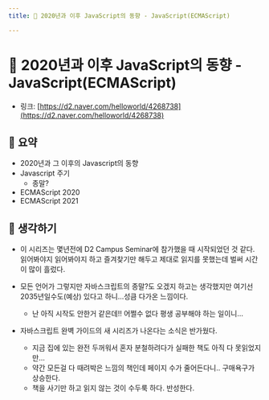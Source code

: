 ```yaml
---
title: 🎠 2020년과 이후 JavaScript의 동향 - JavaScript(ECMAScript)

---
```

# 🎠 2020년과 이후 JavaScript의 동향 - JavaScript(ECMAScript)

- 링크: [https://d2.naver.com/helloworld/4268738](https://d2.naver.com/helloworld/4268738)

## 📝 요약

- 2020년과 그 이후의 Javascript의 동향 
- Javascript 주기
    - 종말? 
- ECMAScript 2020
- ECMAScript 2021


## 🤔 생각하기 
- 이 시리즈는 몇년전에 D2 Campus Seminar에 참가했을 때 시작되었던 것 같다. 읽어봐야지 읽어봐야지 하고 즐겨찾기만 해두고 제대로 읽지를 못했는데 벌써 시간이 많이 흘렀다.   
- 모든 언어가 그렇지만 자바스크립트의 종말?도 오겠지 하고는 생각했지만 여기선 2035년일수도(예상) 있다고 하니...성큼 다가온 느낌이다.   
    - 난 아직 시작도 안한거 같은데!! 어쩔수 없다 평생 공부해야 하는 일이니...

- 자바스크립트 완벽 가이드의 새 시리즈가 나온다는 소식은 반가웠다.
    - 지금 집에 있는 완전 두꺼워서 혼자 분철하려다가 실패한 책도 아직 다 못읽었지만...
    - 약간 모든걸 다 때려박은 느낌의 책인데 페이지 수가 줄어든다니.. 구매욕구가 상승한다. 
    - 책을 사기만 하고 읽지 않는 것이 수두룩 하다. 반성한다. 
